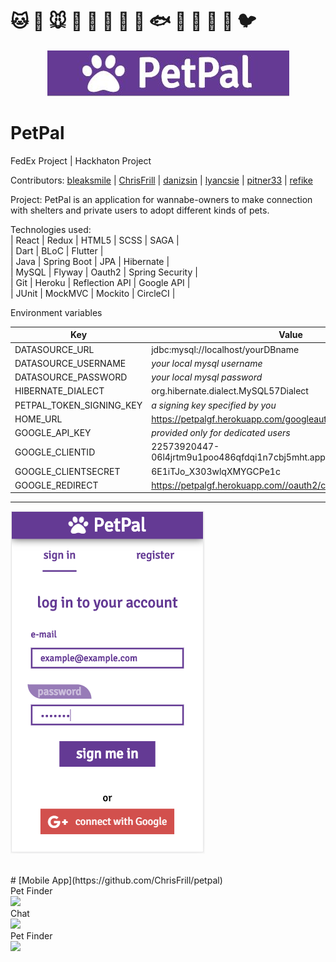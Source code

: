  # :cat: :dog: :mouse: :koala: :pig: :wolf: :baby_chick: :penguin: :fish: :hamster: :chicken: :octopus: :rabbit: :bird:


<p align="center">
   <img src="readmepics/petpal.JPG">
</p>

# PetPal
FedEx Project | Hackhaton Project 

Contributors: 
[bleaksmile](https://github.com/bleaksmile) | [ChrisFrill](https://github.com/chrisfrill) | [danizsin](https://github.com/danizsin) | [lyancsie](https://github.com/lyancsie) | [pitner33](https://github.com/pitner33) | [refike](https://github.com/refike) 

Project: PetPal is an application for wannabe-owners to make connection with shelters and private users to adopt different kinds of pets.

Technologies used:
<br>
| React | Redux | HTML5 | SCSS | SAGA |
<br>
| Dart  | BLoC | Flutter |
<br>
| Java | Spring Boot | JPA | Hibernate | 
<br>
| MySQL | Flyway | Oauth2 | Spring Security | 
<br>
| Git | Heroku | Reflection API | Google API |
<br>
| JUnit | MockMVC | Mockito | CircleCI |

Environment variables 

| Key | Value |
| --- | ----- | 
|DATASOURCE_URL | jdbc:mysql://localhost/yourDBname |
|DATASOURCE_USERNAME | *your local mysql username* |
|DATASOURCE_PASSWORD | *your local mysql password* |
|HIBERNATE_DIALECT | org.hibernate.dialect.MySQL57Dialect|
|PETPAL_TOKEN_SIGNING_KEY | *a signing key specified by you* |
|HOME_URL | https://petpalgf.herokuapp.com/googleauth |
|GOOGLE_API_KEY | *provided only for dedicated users* |
|GOOGLE_CLIENTID | 22573920447-06l4jrtm9u1poo486qfdqi1n7cbj5mht.apps.googleusercontent.com |
|GOOGLE_CLIENTSECRET | 6E1iTJo_X303wlqXMYGCPe1c |
|GOOGLE_REDIRECT | https://petpalgf.herokuapp.com//oauth2/callback/google |

_________________________________________________________________


![alt text](readmepics/screenshot.png)

<br>
# [Mobile App](https://github.com/ChrisFrill/petpal)
<br>
Pet Finder
<br>
<img src="https://raw.githubusercontent.com/green-fox-academy/petpal/develop/readmepics/finder.gif" data-canonical-src="https://raw.githubusercontent.com/green-fox-academy/petpal/develop/readmepics/finder.gifg" width="300"/>

<br>
Chat
<br>
<img src="https://raw.githubusercontent.com/green-fox-academy/petpal/develop/readmepics/image_upload.gif" data-canonical-src="https://raw.githubusercontent.com/green-fox-academy/petpal/develop/readmepics/image_upload.gifg" width="300"/>

<br>
Pet Finder
<br>
<img src="https://raw.githubusercontent.com/green-fox-academy/petpal/develop/readmepics/finder.gif" data-canonical-src="https://raw.githubusercontent.com/green-fox-academy/petpal/develop/readmepics/finder.gifg" width="300"/>


